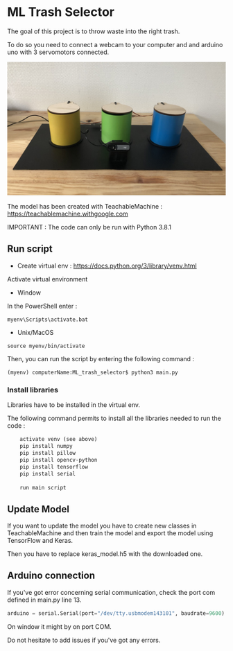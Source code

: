 # ML Trash Selector 

The goal of this project is to throw waste into the right trash.

To do so you need to connect a webcam to your computer and and arduino uno with 3 servomotors connected.

![picture](images/prototype.jpeg)

The model has been created with TeachableMachine : https://teachablemachine.withgoogle.com

IMPORTANT : The code can only be run with Python 3.8.1

## Run script 

* Create virtual env : https://docs.python.org/3/library/venv.html

Activate virtual environment

* Window 

In the PowerShell enter :

```
myenv\Scripts\activate.bat
```

* Unix/MacOS

```shell
source myenv/bin/activate
```

Then, you can run the script by entering the following command :
```shell
(myenv) computerName:ML_trash_selector$ python3 main.py
```

### Install libraries 

Libraries have to be installed in the virtual env.

The following command permits to install all the libraries needed to run the code :

```
    activate venv (see above)
    pip install numpy
    pip install pillow
    pip install opencv-python
    pip install tensorflow
    pip install serial

    run main script
```

## Update Model 

If you want to update the model you have to create new classes in TeachableMachine and then train the model and export the model using TensorFlow and Keras.

Then you have to replace keras_model.h5 with the downloaded one.


## Arduino connection

If you've got error concerning serial communication, check the port com defined in main.py line 13.

```python
arduino = serial.Serial(port="/dev/tty.usbmodem143101", baudrate=9600) # create usb link
```

On window it might by on port COM.

Do not hesitate to add issues if you've got any errors.